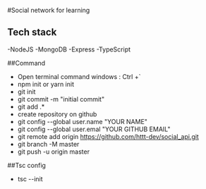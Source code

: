 #Social network for learning

## Tech stack

-NodeJS
-MongoDB
-Express
-TypeScript

##Command

- Open terminal command windows : Ctrl +`
- npm init or yarn init
- git init
- git commit -m "initial commit"
- git add .\*
- create repository on github
- git config --global user.name "YOUR NAME"
- git config --global user.emal "YOUR GITHUB EMAIL"
- git remote add origin https://github.com/httt-dev/social_api.git
- git branch -M master
- git push -u origin master

##Tsc config

- tsc --init
